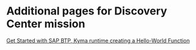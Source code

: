 # Additional pages for Discovery Center mission

[Get Started with SAP BTP, Kyma runtime creating a Hello-World Function](https://discovery-center.cloud.sap/missiondetail/3252/3281/)